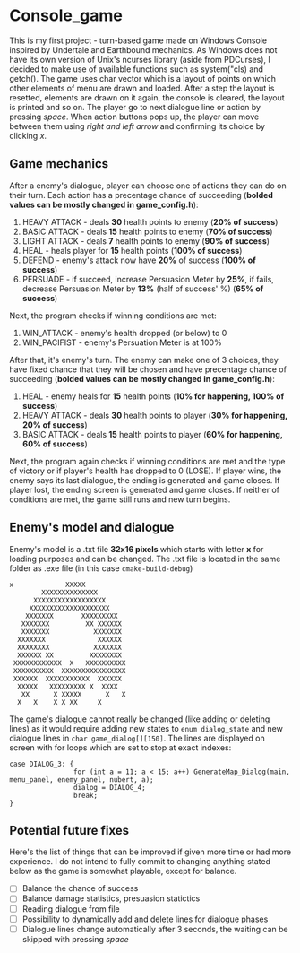 # Console_game
This is my first project - turn-based game made on Windows Console inspired by Undertale and Earthbound mechanics.
As Windows does not have its own version of Unix's ncurses library (aside from PDCurses), I decided to make use of available functions such as system("cls) and getch().
The game uses char vector which is a layout of points on which other elements of menu are drawn and loaded. After a step the layout is resetted, elements are drawn on it again, the console is cleared, the layout is printed and so on. The player go to next dialogue line or action by pressing *space*. When action buttons pops up, the player can move between them using *right and left arrow* and confirming its choice by clicking *x*.

## Game mechanics
After a enemy's dialogue, player can choose one of actions they can do on their turn. Each action has a precentage chance of succeeding (**bolded values can be mostly changed in game_config.h**):
1. HEAVY ATTACK - deals **30** health points to enemy (**20% of success**)
2. BASIC ATTACK - deals **15** health points to enemy (**70% of success**)
3. LIGHT ATTACK - deals **7** health points to enemy (**90% of success**)
4. HEAL - heals player for **15** health points (**100% of success**)
5. DEFEND - enemy's attack now have **20%** of success (**100% of success**)
6. PERSUADE - if succeed, increase Persuasion Meter by **25%**, if fails, decrease Persuasion Meter by **13%** (half of success' %) (**65% of success**)

Next, the program checks if winning conditions are met:
1. WIN_ATTACK - enemy's health dropped (or below) to 0
2. WIN_PACIFIST - enemy's Persuation Meter is at 100%

After that, it's enemy's turn. The enemy can make one of 3 choices, they have fixed chance that they will be chosen and have precentage chance of succeeding (**bolded values can be mostly changed in game_config.h**):
1. HEAL - enemy heals for **15** health points (**10% for happening, 100% of success**)
2. HEAVY ATTACK - deals **30** health points to player (**30% for happening, 20% of success**)
3. BASIC ATTACK - deals **15** health points to player (**60% for happening, 60% of success**)

Next, the program again checks if winning conditions are met and the type of victory or if player's health has dropped to 0 (LOSE). If player wins, the enemy says its last dialogue, the ending is generated and game closes. If player lost, the ending screen is generated and game closes. If neither of conditions are met, the game still runs and new turn begins.

## Enemy's model and dialogue
Enemy's model is a .txt file **32x16 pixels** which starts with letter **x** for loading purposes and can be changed. The .txt file is located in the same folder as .exe file (in this case `cmake-build-debug`)
```
x             XXXXX              
        XXXXXXXXXXXXXX          
      XXXXXXXXXXXXXXXXXX        
     XXXXXXXXXXXXXXXXXXXX       
    XXXXXXX       XXXXXXXXX     
   XXXXXXX         XX XXXXXX    
   XXXXXXX           XXXXXXX    
  XXXXXXX             XXXXXX    
  XXXXXXXX           XXXXXXX    
  XXXXXX XX         XXXXXXXX    
 XXXXXXXXXXXX  X   XXXXXXXXXX   
 XXXXXXXXXX  XXXXXXXXXXXXXXXX   
 XXXXXX  XXXXXXXXXXX  XXXXXX    
  XXXXX   XXXXXXXXX X  XXXX     
   XX      X XXXXX      X   X   
  X   X    X X XX     X         
```
The game's dialogue cannot really be changed (like adding or deleting lines) as it would require adding new states to `enum dialog_state` and new dialogue lines in `char game_dialog[][150]`. The lines are displayed on screen with for loops which are set to stop at exact indexes: 
```
case DIALOG_3: {
                for (int a = 11; a < 15; a++) GenerateMap_Dialog(main, menu_panel, enemy_panel, nubert, a);
                dialog = DIALOG_4;
                break;
}
```
## Potential future fixes
Here's the list of things that can be improved if given more time or had more experience. I do not intend to fully commit to changing anything stated below as the game is somewhat playable, except for balance.

- [ ] Balance the chance of success
- [ ] Balance damage statistics, presuasion statictics
- [ ] Reading dialogue from file
- [ ] Possibility to dynamically add and delete lines for dialogue phases
- [ ] Dialogue lines change automatically after 3 seconds, the waiting can be skipped with pressing *space*
